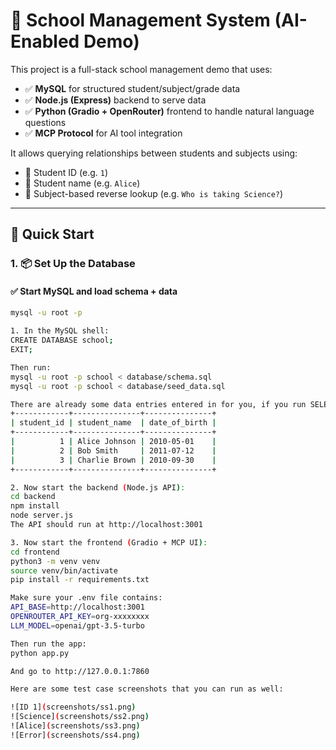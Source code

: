 # 🏫 School Management System (AI-Enabled Demo)

This project is a full-stack school management demo that uses:

- ✅ **MySQL** for structured student/subject/grade data
- ✅ **Node.js (Express)** backend to serve data
- ✅ **Python (Gradio + OpenRouter)** frontend to handle natural language questions
- ✅ **MCP Protocol** for AI tool integration

It allows querying relationships between students and subjects using:

- 🔢 Student ID (e.g. `1`)
- 🧍 Student name (e.g. `Alice`)
- 📘 Subject-based reverse lookup (e.g. `Who is taking Science?`)

---

## 🚀 Quick Start

### 1. 📦 Set Up the Database

#### ✅ Start MySQL and load schema + data

```bash
mysql -u root -p

1. In the MySQL shell:
CREATE DATABASE school;
EXIT;

Then run:
mysql -u root -p school < database/schema.sql
mysql -u root -p school < database/seed_data.sql

There are already some data entries entered in for you, if you run SELECT * FROM Student;
+------------+---------------+---------------+
| student_id | student_name  | date_of_birth |
+------------+---------------+---------------+
|          1 | Alice Johnson | 2010-05-01    |
|          2 | Bob Smith     | 2011-07-12    |
|          3 | Charlie Brown | 2010-09-30    |
+------------+---------------+---------------+

2. Now start the backend (Node.js API):
cd backend
npm install
node server.js
The API should run at http://localhost:3001

3. Now start the frontend (Gradio + MCP UI):
cd frontend
python3 -m venv venv
source venv/bin/activate
pip install -r requirements.txt

Make sure your .env file contains:
API_BASE=http://localhost:3001
OPENROUTER_API_KEY=org-xxxxxxxx
LLM_MODEL=openai/gpt-3.5-turbo

Then run the app:
python app.py

And go to http://127.0.0.1:7860

Here are some test case screenshots that you can run as well:

![ID 1](screenshots/ss1.png)
![Science](screenshots/ss2.png)
![Alice](screenshots/ss3.png)
![Error](screenshots/ss4.png)
